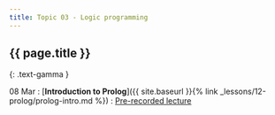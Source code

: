 ```yaml
---
title: Topic 03 - Logic programming
---
```


## {{ page.title }}
{: .text-gamma }

08 Mar
: [**Introduction to Prolog**]({{ site.baseurl }}{% link _lessons/12-prolog/prolog-intro.md %})
  : [Pre-recorded lecture]()

<!-- 10 Mar -->
<!-- : [**Unification**]({{ site.baseurl }}{% link _lessons/12-prolog/unification.md %}) -->
<!--   : [Pre-recorded lecture]() -->

<!-- 15 Mar -->
<!-- : [**Cost models**]({{ site.baseurl }}{% link _lessons/12-prolog/cost-models.md %}) -->
<!--   : [Pre-recorded lecture]() -->

<!-- 17 Mar -->
<!-- : [**Numeric predicates in Prolog**]({{ site.baseurl }}{% link _lessons/12-prolog/numeric-predicates.md %}) -->
<!--   : [Pre-recorded lecture]() -->

<!-- 20 Mar -->
<!-- : [**Programming SMT solvers**]({{ site.baseurl }}{% link _lessons/12-prolog/numeric-predicates.md %}) -->
<!--   : [Pre-recorded lecture](https://www.youtube.com/watch?time_continue=63&v=YTLbqaNWHlo&feature=emb_logo) -->
